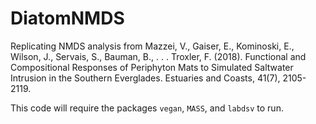 # DiatomNMDS
Replicating NMDS analysis from Mazzei, V., Gaiser, E., Kominoski, E., Wilson, J., Servais, S., Bauman, B., . . . Troxler, F. (2018). Functional and Compositional Responses of Periphyton Mats to Simulated Saltwater Intrusion in the Southern Everglades. Estuaries and Coasts, 41(7), 2105-2119.

This code will require the packages `vegan`, `MASS`, and `labdsv` to run.


